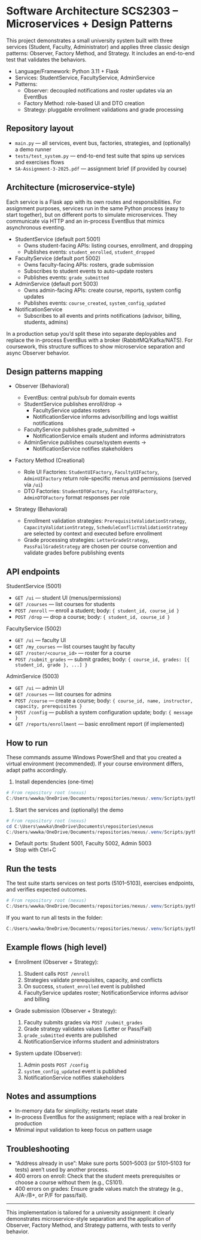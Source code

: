 # Software Architecture SCS2303 – Microservices + Design Patterns

This project demonstrates a small university system built with three services (Student, Faculty, Administrator) and applies three classic design patterns: Observer, Factory Method, and Strategy. It includes an end-to-end test that validates the behaviors.

- Language/Framework: Python 3.11 + Flask
- Services: StudentService, FacultyService, AdminService
- Patterns:
  - Observer: decoupled notifications and roster updates via an EventBus
  - Factory Method: role-based UI and DTO creation
  - Strategy: pluggable enrollment validations and grade processing

## Repository layout

- `main.py` — all services, event bus, factories, strategies, and (optionally) a demo runner
- `tests/test_system.py` — end-to-end test suite that spins up services and exercises flows
- `SA-Assignment-3-2025.pdf` — assignment brief (if provided by course)

## Architecture (microservice-style)

Each service is a Flask app with its own routes and responsibilities. For assignment purposes, services run in the same Python process (easy to start together), but on different ports to simulate microservices. They communicate via HTTP and an in-process EventBus that mimics asynchronous eventing.

- StudentService (default port 5001)
  - Owns student-facing APIs: listing courses, enrollment, and dropping
  - Publishes events: `student_enrolled`, `student_dropped`
- FacultyService (default port 5002)
  - Owns faculty-facing APIs: rosters, grade submission
  - Subscribes to student events to auto-update rosters
  - Publishes events: `grade_submitted`
- AdminService (default port 5003)
  - Owns admin-facing APIs: create course, reports, system config updates
  - Publishes events: `course_created`, `system_config_updated`
- NotificationService
  - Subscribes to all events and prints notifications (advisor, billing, students, admins)

In a production setup you’d split these into separate deployables and replace the in-process EventBus with a broker (RabbitMQ/Kafka/NATS). For coursework, this structure suffices to show microservice separation and async Observer behavior.

## Design patterns mapping

- Observer (Behavioral)

  - EventBus: central pub/sub for domain events
  - StudentService publishes enroll/drop ->
    - FacultyService updates rosters
    - NotificationService informs advisor/billing and logs waitlist notifications
  - FacultyService publishes grade_submitted ->
    - NotificationService emails student and informs administrators
  - AdminService publishes course/system events ->
    - NotificationService notifies stakeholders

- Factory Method (Creational)

  - Role UI Factories: `StudentUIFactory`, `FacultyUIFactory`, `AdminUIFactory` return role-specific menus and permissions (served via `/ui`)
  - DTO Factories: `StudentDTOFactory`, `FacultyDTOFactory`, `AdminDTOFactory` format responses per role

- Strategy (Behavioral)
  - Enrollment validation strategies: `PrerequisiteValidationStrategy`, `CapacityValidationStrategy`, `ScheduleConflictValidationStrategy` are selected by context and executed before enrollment
  - Grade processing strategies: `LetterGradeStrategy`, `PassFailGradeStrategy` are chosen per course convention and validate grades before publishing events

## API endpoints

StudentService (5001)

- `GET /ui` — student UI (menus/permissions)
- `GET /courses` — list courses for students
- `POST /enroll` — enroll a student; body: `{ student_id, course_id }`
- `POST /drop` — drop a course; body: `{ student_id, course_id }`

FacultyService (5002)

- `GET /ui` — faculty UI
- `GET /my_courses` — list courses taught by faculty
- `GET /roster/<course_id>` — roster for a course
- `POST /submit_grades` — submit grades; body: `{ course_id, grades: [{ student_id, grade }, ...] }`

AdminService (5003)

- `GET /ui` — admin UI
- `GET /courses` — list courses for admins
- `POST /course` — create a course; body: `{ course_id, name, instructor, capacity, prerequisites }`
- `POST /config` — publish a system configuration update; body: `{ message }`
- `GET /reports/enrollment` — basic enrollment report (if implemented)

## How to run

These commands assume Windows PowerShell and that you created a virtual environment (recommended). If your course environment differs, adapt paths accordingly.

1. Install dependencies (one-time)

```powershell
# From repository root (nexus)
C:/Users/wwwka/OneDrive/Documents/repositories/nexus/.venv/Scripts/python.exe -m pip install -U flask requests pytest
```

1. Start the services and (optionally) the demo

```powershell
# From repository root (nexus)
cd C:\Users\wwwka\OneDrive\Documents\repositories\nexus
C:/Users/wwwka/OneDrive/Documents/repositories/nexus/.venv/Scripts/python.exe Software-Architecture-SCS2303/main.py
```

- Default ports: Student 5001, Faculty 5002, Admin 5003
- Stop with Ctrl+C

## Run the tests

The test suite starts services on test ports (5101–5103), exercises endpoints, and verifies expected outcomes.

```powershell
# From repository root (nexus)
C:/Users/wwwka/OneDrive/Documents/repositories/nexus/.venv/Scripts/python.exe -m pytest -q Software-Architecture-SCS2303/tests/test_system.py
```

If you want to run all tests in the folder:

```powershell
C:/Users/wwwka/OneDrive/Documents/repositories/nexus/.venv/Scripts/python.exe -m pytest -q Software-Architecture-SCS2303/tests
```

## Example flows (high level)

- Enrollment (Observer + Strategy):

  1. Student calls `POST /enroll`
  2. Strategies validate prerequisites, capacity, and conflicts
  3. On success, `student_enrolled` event is published
  4. FacultyService updates roster; NotificationService informs advisor and billing

- Grade submission (Observer + Strategy):

  1. Faculty submits grades via `POST /submit_grades`
  2. Grade strategy validates values (Letter or Pass/Fail)
  3. `grade_submitted` events are published
  4. NotificationService informs student and administrators

- System update (Observer):
  1. Admin posts `POST /config`
  2. `system_config_updated` event is published
  3. NotificationService notifies stakeholders

## Notes and assumptions

- In-memory data for simplicity; restarts reset state
- In-process EventBus for the assignment; replace with a real broker in production
- Minimal input validation to keep focus on pattern usage

## Troubleshooting

- “Address already in use”: Make sure ports 5001–5003 (or 5101–5103 for tests) aren’t used by another process.
- 400 errors on enroll: Check that the student meets prerequisites or choose a course without them (e.g., CS101).
- 400 errors on grades: Ensure grade values match the strategy (e.g., A/A-/B+, or P/F for pass/fail).

---

This implementation is tailored for a university assignment: it clearly demonstrates microservice-style separation and the application of Observer, Factory Method, and Strategy patterns, with tests to verify behavior.
